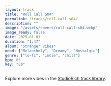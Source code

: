```yaml
---
layout: track
title: "Roll Call S04"
permalink: /tracks/roll-call-s04/
description: ""
image: "/assets/covers/roll-call-s04.webp"
image_ready: false
date: 2025-01-01
duration: "1:47"
album: "Stranger Vibes"
mood: ["Melancholy", "Dreamy", "Nostalgic"]
genre: ["lo-fi", "indie", "chill"]
bpm: 85
key: "Eb"
---
```


Explore more vibes in the [StudioRich track library](/tracks/).
